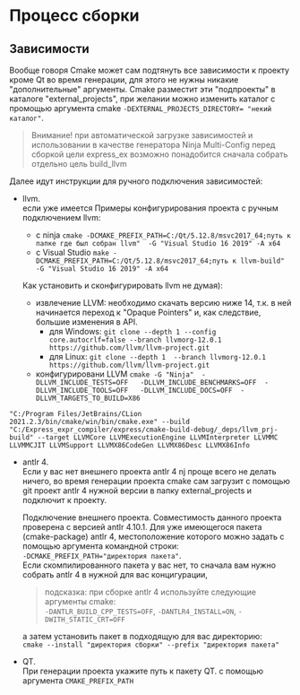 # Процесс сборки

## Зависимости
Вообще говоря Cmake может сам подтянуть все зависимости к проекту кроме Qt во время генерации, 
для этого не нужны никакие "дополнительные" аргументы. Cmake разместит эти "подпроекты" 
в каталоге "external_projects", при желании можно изменить каталог с промощью аргумента cmake
`-DEXTERNAL_PROJECTS_DIRECTORY= "некий каталог"`. 
>Внимание! при автоматической загрузке зависимостей и использовании в качестве генератора Ninja Multi-Config
> перед сборкой цели express_ex возможно понадобится сначала собрать отдельно цель build_llvm

Далее идут инструкции для ручного подключения 
зависимостей:

* llvm.  
  если уже имеется 
  Примеры конфигурирования проекта с ручным подключением llvm:
  * с ninja `cmake -DCMAKE_PREFIX_PATH=C:/Qt/5.12.8/msvc2017_64;путь к папке где был собран llvm"  -G "Visual Studio 16 2019" -A x64`
  * с Visual Studio  `make -DCMAKE_PREFIX_PATH=C:/Qt/5.12.8/msvc2017_64;путь к llvm-build" -G "Visual Studio 16 2019" -A x64`
  
  Как установить и сконфигурировать llvm не думая):
  * извлечение LLVM:
    необходимо скачать версию ниже 14, т.к. в ней начинается переход к "Opaque Pointers" и,
    как следствие, большие изменения в API.
    * для Windows: `git clone --depth 1 --config core.autocrlf=false --branch llvmorg-12.0.1  https://github.com/llvm/llvm-project.git`
    * для Linux: `git clone --depth 1  --branch llvmorg-12.0.1  https://github.com/llvm/llvm-project.git`
  * конфигурировани LLVM
  `cmake -G "Ninja" 
  -DLLVM_INCLUDE_TESTS=OFF  
  -DLLVM_INCLUDE_BENCHMARKS=OFF 
  -DLLVM_INCLUDE_TOOLS=OFF  
  -DLLVM_INCLUDE_DOCS=OFF 
  -DLLVM_TARGETS_TO_BUILD=X86`  
  
`"C:/Program Files/JetBrains/CLion 2021.2.3/bin/cmake/win/bin/cmake.exe" --build "C:/Express_expr_compiler/express/cmake-build-debug/_deps/llvm_prj-build" --target LLVMCore LLVMExecutionEngine LLVMInterpreter LLVMMC LLVMMCJIT LLVMSupport LLVMX86CodeGen LLVMX86Desc LLVMX86Info`
* antlr 4.  
  Если у вас нет внешнего проекта antlr 4 nj проще всего 
  не делать ничего, во время генерации проекта cmake сам загрузит c помощью git проект antlr 4 
  нужной версии в папку external_projects и подключит к проекту.  

  Подключение внешнего проекта. Совместимость данного проекта проверена с версией antlr 4.10.1.
  Для уже имеющегося пакета (cmake-package)  antlr 4,
  местоположение которого можно задать с помощью аргумента командной строки:  
  `-DCMAKE_PREFIX_PATH="директория пакета"`.  
  Если скомпилированного пакета у вас нет, 
  то сначала вам нужно собрать antlr 4 в нужной для вас концигурации,
  >подсказка: при сборке antlr 4 используйте следующие аргументы cmake:  
  `-DANTLR_BUILD_CPP_TESTS=OFF`, `-DANTLR4_INSTALL=ON`, `-DWITH_STATIC_CRT=OFF`
  
   а затем установить пакет в подходящую для вас директорию:  
  `cmake --install "директория сборки" --prefix "директория пакета" `

* QT.  
  При генерации проекта укажите путь к пакету QT. c помощью аргумента `CMAKE_PREFIX_PATH`

